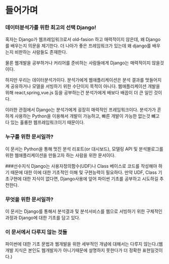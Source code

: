 # 들어가며

### 데이터분석가를 위한 최고의 선택 Django!

혹자는 Django가 웹프레임워크로서 old-fasion 하고 매력적이지 않은데, 왜 Django를 배우는지 의문을 제기한다. 더 나아가 좋은 프레임워크가 있는데 왜 django를 배우는지 비판하는 사람들도 존재한다. 

물론 웹개발을 공부하거나 커리어를 준비하는 사람들에게 Django는 매력적이지 않을것이다.

하지만 우리는 데이터분석가이다. 분석가에게 웹애플리케이션은 분석 결과를 멋들어지게 공유하거나 모델을 서빙하기 위한 수단이지 목적이 아니다. 웹애플리케이션 개발을 위해 react,spring,vue.js 등을 공부하는건 분석가에게 배보다 배꼽이 더 큰 일인 것이다.

이러한 관점에서 Django는 분석가에게 굉장히 매력적인 프레임워크이다. 분석가가 흔하게 사용하는 Python을 이용해서 개발이 가능하고, 빠른 개발이 가능한
없는것 뺴고 다 있는 훌륭한 웹프레임워크이기 때문이다.

### 누구를 위한 문서일까?
이 문서는 Python을 통해 멋진 분석 리포트(or 대시보드), 모델링 API 및 분석블로그를 위한 웹애플리케이션을 만들고자 하는 사람을 위한 문서이다.

###선수지식 
Django는 사용자정의함수\(UDF\)나 Class 베이스로 코드를 작성해야 하기 때문에 대한 이에 대한 기초적인 이해 및 구현능력이 필요하다. 만약 UDF, Class 기초구현에 대한 지식이 없다면, Django사용에 앞어 파이썬 기초를 공부하고 시도하길 추천한다.

### 무엇을 위한 문서일까?
이 문서는 Django를 통해서 분석결과 및 분석서비스를 웹으로 서빙하기 위한 구체적인 과정과 Django에 대한 기초를 담고 있다. 

### 이 문서에서 다루지 않는 것들
파이썬에 대한 기초 문법과 웹개발을 위한 세부적인 개념에 대해서는 다루지 않는다.(웹개발 지식은 본인도 웹개발자가 아니기때문에 설명하지 못한다가 더 정확한 표현일것이다.) 

